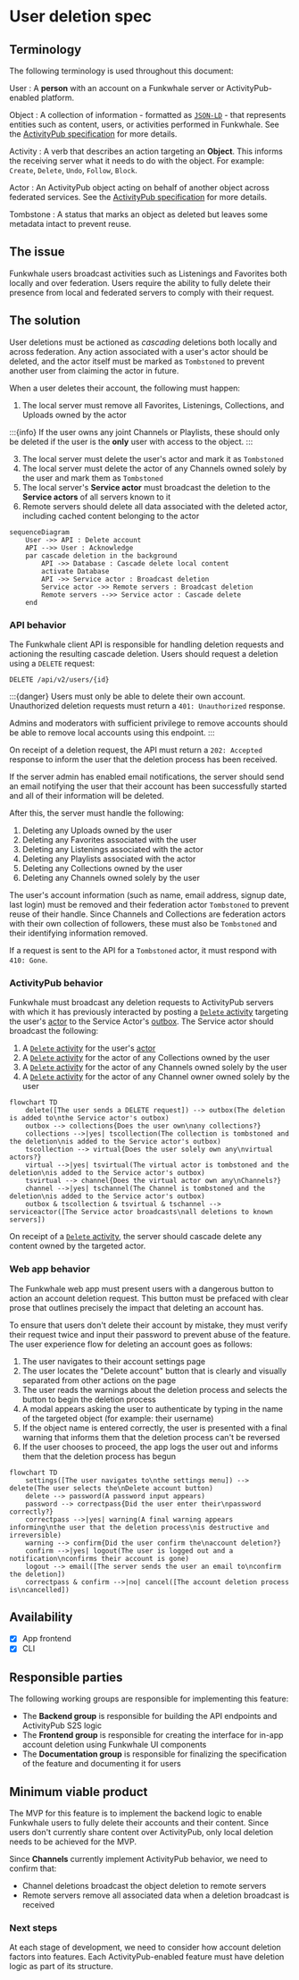 # User deletion spec

## Terminology

The following terminology is used throughout this document:

User
: A **person** with an account on a Funkwhale server or ActivityPub-enabled platform.

Object
: A collection of information - formatted as [`JSON-LD`](https://json-ld.org/) - that represents entities such as content, users, or activities performed in Funkwhale. See the [ActivityPub specification](https://www.w3.org/TR/activitypub/#obj) for more details.

Activity
: A verb that describes an action targeting an **Object**. This informs the receiving server what it needs to do with the object. For example: `Create`, `Delete`, `Undo`, `Follow`, `Block`.

Actor
: An ActivityPub object acting on behalf of another object across federated services. See the [ActivityPub specification][actor] for more details.

Tombstone
: A status that marks an object as deleted but leaves some metadata intact to prevent reuse.

## The issue

Funkwhale users broadcast activities such as Listenings and Favorites both locally and over federation. Users require the ability to fully delete their presence from local and federated servers to comply with their request.

## The solution

User deletions must be actioned as _cascading_ deletions both locally and across federation. Any action associated with a user's actor should be deleted, and the actor itself must be marked as `Tombstoned` to prevent another user from claiming the actor in future.

When a user deletes their account, the following must happen:

1. The local server must remove all Favorites, Listenings, Collections, and Uploads owned by the actor

:::{info}
If the user owns any joint Channels or Playlists, these should only be deleted if the user is the **only** user with access to the object.
:::

3. The local server must delete the user's actor and mark it as `Tombstoned`
4. The local server must delete the actor of any Channels owned solely by the user and mark them as `Tombstoned`
5. The local server's **Service actor** must broadcast the deletion to the **Service actors** of all servers known to it
6. Remote servers should delete all data associated with the deleted actor, including cached content belonging to the actor

```{mermaid}
sequenceDiagram
    User ->> API : Delete account
    API -->> User : Acknowledge
    par cascade deletion in the background
        API ->> Database : Cascade delete local content
        activate Database
        API ->> Service actor : Broadcast deletion
        Service actor ->> Remote servers : Broadcast deletion
        Remote servers -->> Service actor : Cascade delete
    end
```

### API behavior

The Funkwhale client API is responsible for handling deletion requests and actioning the resulting cascade deletion. Users should request a deletion using a `DELETE` request:

```http
DELETE /api/v2/users/{id}
```

:::{danger}
Users must only be able to delete their own account. Unauthorized deletion requests must return a `401: Unauthorized` response.

Admins and moderators with sufficient privilege to remove accounts should be able to remove local accounts using this endpoint.
:::

On receipt of a deletion request, the API must return a `202: Accepted` response to inform the user that the deletion process has been received.

If the server admin has enabled email notifications, the server should send an email notifying the user that their account has been successfully started and all of their information will be deleted.

After this, the server must handle the following:

1. Deleting any Uploads owned by the user
2. Deleting any Favorites associated with the user
3. Deleting any Listenings associated with the actor
4. Deleting any Playlists associated with the actor
5. Deleting any Collections owned by the user
6. Deleting any Channels owned solely by the user

The user's account information (such as name, email address, signup date, last login) must be removed and their federation actor `Tombstoned` to prevent reuse of their handle. Since Channels and Collections are federation actors with their own collection of followers, these must also be `Tombstoned` and their identifying information removed.

If a request is sent to the API for a `Tombstoned` actor, it must respond with `410: Gone`.

### ActivityPub behavior

Funkwhale must broadcast any deletion requests to ActivityPub servers with which it has previously interacted by posting a [`Delete` activity][delete] targeting the user's [actor] to the Service Actor's [outbox]. The Service actor should broadcast the following:

1. A [`Delete` activity][delete] for the user's [actor]
2. A [`Delete` activity][delete] for the actor of any Collections owned by the user
3. A [`Delete` activity][delete] for the actor of any Channels owned solely by the user
4. A [`Delete` activity][delete] for the actor of any Channel owner owned solely by the user

```{mermaid}
flowchart TD
    delete([The user sends a DELETE request]) --> outbox(The deletion is added to\nthe Service actor's outbox)
    outbox --> collections{Does the user own\nany collections?}
    collections -->|yes| tscollection(The collection is tombstoned and the deletion\nis added to the Service actor's outbox)
    tscollection --> virtual{Does the user solely own any\nvirtual actors?}
    virtual -->|yes| tsvirtual(The virtual actor is tombstoned and the deletion\nis added to the Service actor's outbox)
    tsvirtual --> channel{Does the virtual actor own any\nChannels?}
    channel -->|yes| tschannel(The Channel is tombstoned and the deletion\nis added to the Service actor's outbox)
    outbox & tscollection & tsvirtual & tschannel --> serviceactor([The Service actor broadcasts\nall deletions to known servers])
```

On receipt of a [`Delete` activity][delete], the server should cascade delete any content owned by the targeted actor.

### Web app behavior

The Funkwhale web app must present users with a dangerous button to action an account deletion request. This button must be prefaced with clear prose that outlines precisely the impact that deleting an account has.

To ensure that users don't delete their account by mistake, they must verify their request twice and input their password to prevent abuse of the feature. The user experience flow for deleting an account goes as follows:

1. The user navigates to their account settings page
2. The user locates the "Delete account" button that is clearly and visually separated from other actions on the page
3. The user reads the warnings about the deletion process and selects the button to begin the deletion process
4. A modal appears asking the user to authenticate by typing in the name of the targeted object (for example: their username)
5. If the object name is entered correctly, the user is presented with a final warning that informs them that the deletion process can't be reversed
6. If the user chooses to proceed, the app logs the user out and informs them that the deletion process has begun

```{mermaid}
flowchart TD
    settings([The user navigates to\nthe settings menu]) --> delete(The user selects the\nDelete account button)
    delete --> password(A password input appears)
    password --> correctpass{Did the user enter their\npassword correctly?}
    correctpass -->|yes| warning(A final warning appears informing\nthe user that the deletion process\nis destructive and irreversible)
    warning --> confirm{Did the user confirm the\naccount deletion?}
    confirm -->|yes| logout(The user is logged out and a notification\nconfirms their account is gone)
    logout --> email([The server sends the user an email to\nconfirm the deletion])
    correctpass & confirm -->|no| cancel([The account deletion process is\ncancelled])
```

## Availability

- [x] App frontend
- [x] CLI

## Responsible parties

The following working groups are responsible for implementing this feature:

- The **Backend group** is responsible for building the API endpoints and ActivityPub S2S logic
- The **Frontend group** is responsible for creating the interface for in-app account deletion using Funkwhale UI components
- The **Documentation group** is responsible for finalizing the specification of the feature and documenting it for users

## Minimum viable product

The MVP for this feature is to implement the backend logic to enable Funkwhale users to fully delete their accounts and their content. Since users don't currently share content over ActivityPub, only local deletion needs to be achieved for the MVP.

Since **Channels** currently implement ActivityPub behavior, we need to confirm that:

- Channel deletions broadcast the object deletion to remote servers
- Remote servers remove all associated data when a deletion broadcast is received

### Next steps

At each stage of development, we need to consider how account deletion factors into features. Each ActivityPub-enabled feature must have deletion logic as part of its structure.

[outbox]: https://www.w3.org/TR/activitypub/#outbox
[actor]: https://www.w3.org/TR/activitypub/#actors
[delete]: https://www.w3.org/TR/activitypub/#delete-activity-outbox
